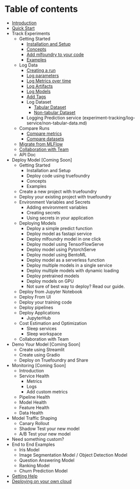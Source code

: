 # Table of contents

* [Introduction](introduction.md)
* [Quick Start](quick-start.md)
* Track Experiments
  * Getting Started
    * [Installation and Setup](experiment-tracking/getting-started/installation-and-setup.md)
    * [Concepts](experiment-tracking/getting-started/concepts.md)
    * [Add mlfoundry to your code](experiment-tracking/getting-started/add-mlfoundry.md)
    * [Examples](experiment-tracking/getting-started/examples.md)
  * Log Data
    * [Creating a run](experiment-tracking/log-data/create-run.md) 
    * [Log parameters](experiment-tracking/log-data/log-params.md)
    * [Log Metrics over time](experiment-tracking/log-data/log-metrics.md)
    * [Log Artifacts](experiment-tracking/log-data/log-artifacts.md)
    * [Log Models](experiment-tracking/log-data/log-models.md)
    * [Add Tags](experiment-tracking/log-data/add-tags.md)
    * Log Dataset
      * [Tabular Dataset](experiment-tracking/log-data/tabular-data.md)
      * [Non-tabular Dataset](experiment-tracking/log-data/non-tabular-data.md)
    * Logging Prediction service (experiment-tracking/log-service/non-tabular-data.md)
  * Compare Runs
    * [Compare metrics](experiment-tracking/compare-runs/compare-metrics.md)
    * [Compare datasets](experiment-tracking/compare-runs/compare-dataset-stats.md)
  * [Migrate from MLFlow](experiment-tracking/migrate-from-mlflow.md)
  * [Collaboration with Team](experiment-tracking/collaboration.md)
  * API Doc 
* Deploy Model [Coming Soon]
  * Getting Started
    * Installation and Setup
    * Deploy code using truefoundry
    * Concepts 
    * Examples
  * Create a new project with truefoundry
  * Deploy your existing project with truefoundry
  * Environment Variables and Secrets
    * Adding environment variables
    * Creating secrets
    * Using secrets in your application
  * Deploying Models
    * Deploy a simple predict function
    * Deploy model as fastapi service
    * Deploy mlfoundry model in one click
    * Deploy model using TensorFlowServe
    * Deploy model using PytorchServe
    * Deploy model using BentoML
    * Deploy model as a serverless function
    * Deploy multiple models in a single service
    * Deploy multiple models with dynamic loading
    * Deploy pretrained models
    * Deploy models on GPU
    * Not sure of best way to deploy? Read our guide.
  * Deploy from Jupyter Notebook
  * Deploy From UI
  * Deploy your training code
  * Deploy pipelines
  * Deploy Applications
    * JupyterHub
  * Cost Estimation and Optimization
    * Sleep services
    * Sleep workspace
  * Collaboration with Team
* Demo Your Model [Coming Soon]
  * Create using Streamlit
  * Create using Gradio
  * Deploy on Truefoundry and Share
* Monitoring  [Coming Soon]
  * Introduction
  * Service Health
    * Metrics
    * Logs 
    * Add custom metrics
  * Pipeline Health
  * Model Health
  * Feature Health
  * Data Health
* Model Traffic Shaping
  * Canary Rollout
  * Shadow Test your new model
  * A/B Test your new model
* Need something custom? 
* End to End Examples
  * Iris Model
  * Image Segmentation Model / Object Detection Model
  * Question Answering Model
  * Ranking Model
  * Churn Prediction Model
* [Getting Help](getting-help.md)
* [Deploying on your own cloud](deploy-on-own-cloud/getting-started.md)




<!-- * Guides
  * Experiment Tracking
    * [Setting up MLFoundry](guides/experiment_tracking/setup.md)
    * [Creating a run](guides/experiment_tracking/run.md)
    * [Capturing tags and hyperparameters](guides/experiment_tracking/tags_and_params.md)
    * [Capturing metrics over time](guides/experiment_tracking/metrics.md)
    * [Logging Artifacts](guides/experiment_tracking/artifacts.md)
    * [Logging Models](guides/experiment_tracking/models.md)
    * [Logging Tabular Datasets](guides/experiment_tracking/tabular_datasets.md)
  * Integrations
    * [HuggingFace Trainer](guides/integrations/hf_trainer.md)
* [Examples](examples.md)

## API Doc
* [Experiment Tracking](api-doc/experiment-tracking/README.md)
  * [MLFoundryAPI](api-doc/experiment-tracking/mlfoundryapi/README.md)
    * [get\_client](api-doc/experiment-tracking/mlfoundryapi/get_client.md)
    * [create\_run](api-doc/experiment-tracking/mlfoundryapi/create_run.md)
    * [get\_run](api-doc/experiment-tracking/mlfoundryapi/get_run.md)
    * [get\_all\_runs](api-doc/experiment-tracking/mlfoundryapi/get_all_runs.md)
    * [get\_all\_projects](api-doc/experiment-tracking/mlfoundryapi/get_all_projects.md)
  * [MLFoundryRun](api-doc/experiment-tracking/mlfoundryrun/README.md)
    * [log\_model](api-doc/experiment-tracking/mlfoundryrun/log_model.md)
    * [log\_dataset](api-doc/experiment-tracking/mlfoundryrun/log_dataset.md)
    * [log\_metrics](api-doc/experiment-tracking/mlfoundryrun/log_metrics.md)
    * [log\_params](api-doc/experiment-tracking/mlfoundryrun/log_params.md)
    * [log\_dataset\_stats](api-doc/experiment-tracking/mlfoundryrun/log_dataset_stats.md)
    * [log\_artifact](api-doc/experiment-tracking/mlfoundryrun/log_artifact.md)
    * [set\_tags](api-doc/experiment-tracking/mlfoundryrun/set_tags.md)
    * [get\_dataset](api-doc/experiment-tracking/mlfoundryrun/get_dataset.md)
    * [get\_metrics](api-doc/experiment-tracking/mlfoundryrun/get_metrics.md)
    * [get\_params](api-doc/experiment-tracking/mlfoundryrun/get_params.md)
    * [get\_model](api-doc/experiment-tracking/mlfoundryrun/get_model.md)
    * [get\_tags](api-doc/experiment-tracking/mlfoundryrun/get_tags.md)
    * [download\_artifact](api-doc/experiment-tracking/mlfoundryrun/download_artifact.md)
  * [MlFlow API](api-doc/experiment-tracking/mlflow-api.md)
  * [Enums](api-doc/experiment-tracking/enums.md)
  * [Get Client](api-doc/experiment-tracking/get_client.md)
 -->
